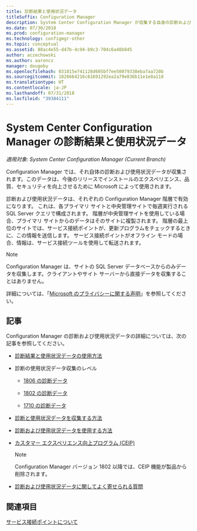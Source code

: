 ```yaml
---
title: 診断結果と使用状況データ
titleSuffix: Configuration Manager
description: System Center Configuration Manager が収集する自身の診断および使用状況データについて説明します。
ms.date: 07/30/2018
ms.prod: configuration-manager
ms.technology: configmgr-other
ms.topic: conceptual
ms.assetid: 88ac4e55-d47b-4c94-b9c3-704c6a48b845
author: aczechowski
ms.author: aaroncz
manager: dougeby
ms.openlocfilehash: 031815e741128d605bf7ee50079338eba7aa720b
ms.sourcegitcommit: 1826664216c61691292ea2a79e836b11e1e8a118
ms.translationtype: HT
ms.contentlocale: ja-JP
ms.lasthandoff: 07/31/2018
ms.locfileid: "39384111"
---
```

# <a name="diagnostics-and-usage-data-for-system-center-configuration-manager"></a>System Center Configuration Manager の診断結果と使用状況データ

*適用対象: System Center Configuration Manager (Current Branch)*

Configuration Manager では、それ自体の診断および使用状況データが収集されます。このデータは、今後のリリースでインストールのエクスペリエンス、品質、セキュリティを向上させるために Microsoft によって使用されます。  

 診断および使用状況データは、それぞれの Configuration Manager 階層で有効になります。 これは、各プライマリ サイトと中央管理サイトで毎週実行される SQL Server クエリで構成されます。 階層が中央管理サイトを使用している場合、プライマリ サイトからのデータはそのサイトに複製されます。 階層の最上位のサイトでは、サービス接続ポイントが、更新プログラムをチェックするときに、この情報を送信します。 サービス接続ポイントがオフライン モードの場合、情報は、サービス接続ツールを使用して転送されます。  

> [!NOTE]  
>  Configuration Manager は、サイトの SQL Server データベースからのみデータを収集します。クライアントやサイト サーバーから直接データを収集することはありません。  

 詳細については、「[Microsoft のプライバシーに関する声明](https://go.microsoft.com/fwlink/?LinkID=626527)」を参照してください。  

## <a name="articles"></a>記事
 Configuration Manager の診断および使用状況データの詳細については、次の記事を参照してください。  

-   [診断結果と使用状況データの使用方法](../../../core/plan-design/diagnostics/how-diagnostics-and-usage-data-is-used.md)  

-   診断の使用状況データ収集のレベル
    - [1806 の診断データ](/sccm/core/plan-design/diagnostics/levels-of-diagnostic-usage-data-collection-1806)  

    - [1802 の診断データ](/sccm/core/plan-design/diagnostics/levels-of-diagnostic-usage-data-collection-1802)  

    - [1710 の診断データ](/sccm/core/plan-design/diagnostics/levels-of-diagnostic-usage-data-collection-1710)  
    
-   [診断と使用状況データを収集する方法](../../../core/plan-design/diagnostics/how-diagnostics-and-usage-data-is-collected.md)  

-   [診断および使用状況データを使用する方法](../../../core/plan-design/diagnostics/view-diagnostics-and-usage-data.md)  

-   [カスタマー エクスペリエンス向上プログラム (CEIP)](../../../core/plan-design/diagnostics/customer-experience-improvement-program-ceip.md)  

     > [!Note]  
     > Configuration Manager バージョン 1802 以降では、CEIP 機能が製品から削除されます。  


-   [診断および使用状況データに関してよく寄せられる質問](../../../core/understand/frequently-asked-questions-about-diagnostics-and-usage-data.md)  



## <a name="see-also"></a>関連項目  
 [サービス接続ポイントについて](../../../core/servers/deploy/configure/about-the-service-connection-point.md)
